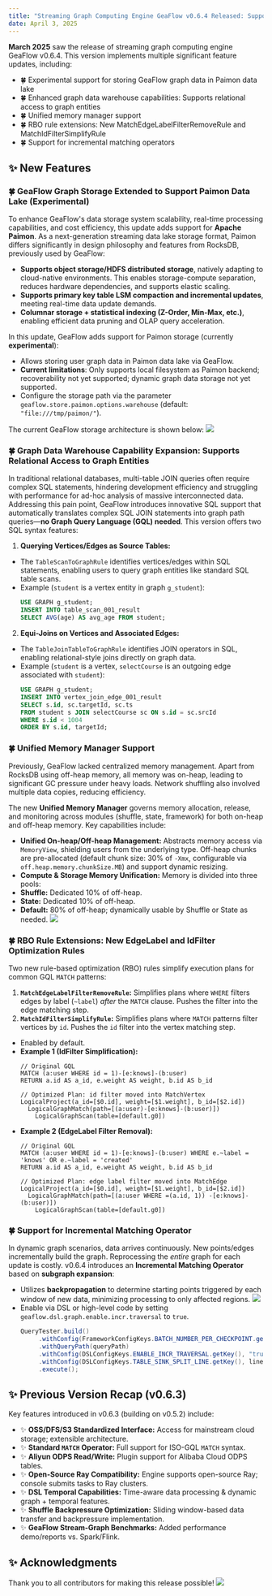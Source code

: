 ```yaml
---
title: "Streaming Graph Computing Engine GeaFlow v0.6.4 Released: Supports Relational Access to Graph Data, Incremental Matching Optimizes Real-Time Processing"
date: April 3, 2025
---
```


**March 2025** saw the release of streaming graph computing engine GeaFlow v0.6.4. This version implements multiple significant feature updates, including:

- 🍀 Experimental support for storing GeaFlow graph data in Paimon data lake
- 🍀 Enhanced graph data warehouse capabilities: Supports relational access to graph entities
- 🍀 Unified memory manager support
- 🍀 RBO rule extensions: New MatchEdgeLabelFilterRemoveRule and MatchIdFilterSimplifyRule
- 🍀 Support for incremental matching operators

<!-- truncate -->

## ✨ New Features

### 🍀 GeaFlow Graph Storage Extended to Support Paimon Data Lake (Experimental)

To enhance GeaFlow's data storage system scalability, real-time processing capabilities, and cost efficiency, this update adds support for **Apache Paimon**. As a next-generation streaming data lake storage format, Paimon differs significantly in design philosophy and features from RocksDB, previously used by GeaFlow:

- **Supports object storage/HDFS distributed storage**, natively adapting to cloud-native environments. This enables storage-compute separation, reduces hardware dependencies, and supports elastic scaling.
- **Supports primary key table LSM compaction and incremental updates**, meeting real-time data update demands.
- **Columnar storage + statistical indexing (Z-Order, Min-Max, etc.)**, enabling efficient data pruning and OLAP query acceleration.

In this update, GeaFlow adds support for Paimon storage (currently **experimental**):
- Allows storing user graph data in Paimon data lake via GeaFlow.
- **Current limitations**: Only supports local filesystem as Paimon backend; recoverability not yet supported; dynamic graph data storage not yet supported.
- Configure the storage path via the parameter `geaflow.store.paimon.options.warehouse` (default: `"file:///tmp/paimon/"`).

The current GeaFlow storage architecture is shown below:
![](/graph/1756792583755-e264437e-59a4-4483-81b9-6b1b26a49279.webp)

### 🍀 Graph Data Warehouse Capability Expansion: Supports Relational Access to Graph Entities

In traditional relational databases, multi-table JOIN queries often require complex SQL statements, hindering development efficiency and struggling with performance for ad-hoc analysis of massive interconnected data. Addressing this pain point, GeaFlow introduces innovative SQL support that automatically translates complex SQL JOIN statements into graph path queries—**no Graph Query Language (GQL) needed**. This version offers two SQL syntax features:

1.  **Querying Vertices/Edges as Source Tables:**
  - The `TableScanToGraphRule` identifies vertices/edges within SQL statements, enabling users to query graph entities like standard SQL table scans.
  - Example (`student` is a vertex entity in graph `g_student`):
    ```sql
    USE GRAPH g_student;
    INSERT INTO table_scan_001_result
    SELECT AVG(age) AS avg_age FROM student;
    ```

2.  **Equi-Joins on Vertices and Associated Edges:**
  - The `TableJoinTableToGraphRule` identifies JOIN operators in SQL, enabling relational-style joins directly on graph data.
  - Example (`student` is a vertex, `selectCourse` is an outgoing edge associated with `student`):
    ```sql
    USE GRAPH g_student;
    INSERT INTO vertex_join_edge_001_result
    SELECT s.id, sc.targetId, sc.ts
    FROM student s JOIN selectCourse sc ON s.id = sc.srcId
    WHERE s.id < 1004
    ORDER BY s.id, targetId;
    ```

### 🍀 Unified Memory Manager Support

Previously, GeaFlow lacked centralized memory management. Apart from RocksDB using off-heap memory, all memory was on-heap, leading to significant GC pressure under heavy loads. Network shuffling also involved multiple data copies, reducing efficiency.

The new **Unified Memory Manager** governs memory allocation, release, and monitoring across modules (shuffle, state, framework) for both on-heap and off-heap memory. Key capabilities include:
-   **Unified On-heap/Off-heap Management:** Abstracts memory access via `MemoryView`, shielding users from the underlying type. Off-heap chunks are pre-allocated (default chunk size: 30% of `-Xmx`, configurable via `off.heap.memory.chunkSize.MB`) and support dynamic resizing.
-   **Compute & Storage Memory Unification:** Memory is divided into three pools:
  -   **Shuffle:** Dedicated 10% of off-heap.
  -   **State:** Dedicated 10% of off-heap.
  -   **Default:** 80% of off-heap; dynamically usable by Shuffle or State as needed.
      ![](https://intranetproxy.alipay.com/skylark/lark/0/2025/webp/96961/1756792583816-33d13188-a315-4079-bb90-89c58d5a4e82.webp)

### 🍀 RBO Rule Extensions: New EdgeLabel and IdFilter Optimization Rules

Two new rule-based optimization (RBO) rules simplify execution plans for common GQL `MATCH` patterns:
1.  **`MatchEdgeLabelFilterRemoveRule`:** Simplifies plans where `WHERE` filters edges by label (`~label`) *after* the `MATCH` clause. Pushes the filter into the edge matching step.
2.  **`MatchIdFilterSimplifyRule`:** Simplifies plans where `MATCH` patterns filter vertices by `id`. Pushes the `id` filter into the vertex matching step.
*   Enabled by default.
*   **Example 1 (IdFilter Simplification):**
    ```cypher
    // Original GQL
    MATCH (a:user WHERE id = 1)-[e:knows]-(b:user)
    RETURN a.id AS a_id, e.weight AS weight, b.id AS b_id

    // Optimized Plan: id filter moved into MatchVertex
    LogicalProject(a_id=[$0.id], weight=[$1.weight], b_id=[$2.id])
      LogicalGraphMatch(path=[(a:user)-[e:knows]-(b:user)])
        LogicalGraphScan(table=[default.g0])
    ```
*   **Example 2 (EdgeLabel Filter Removal):**
    ```cypher
    // Original GQL
    MATCH (a:user WHERE id = 1)-[e:knows]-(b:user) WHERE e.~label = 'knows' OR e.~label = 'created'
    RETURN a.id AS a_id, e.weight AS weight, b.id AS b_id

    // Optimized Plan: edge label filter moved into MatchEdge
    LogicalProject(a_id=[$0.id], weight=[$1.weight], b_id=[$2.id])
      LogicalGraphMatch(path=[(a:user WHERE =(a.id, 1)) -[e:knows]-(b:user)])
        LogicalGraphScan(table=[default.g0])
    ```

### 🍀 Support for Incremental Matching Operator

In dynamic graph scenarios, data arrives continuously. New points/edges incrementally build the graph. Reprocessing the *entire* graph for each update is costly. v0.6.4 introduces an **Incremental Matching Operator** based on **subgraph expansion**:
-   Utilizes **backpropagation** to determine starting points triggered by each window of new data, minimizing processing to only affected regions.
    ![](https://intranetproxy.alipay.com/skylark/lark/0/2025/webp/96961/1756792583809-8c862fd5-1d7f-4b8b-9b34-e63d1692deb6.webp)
-   Enable via DSL or high-level code by setting `geaflow.dsl.graph.enable.incr.traversal` to `true`.
    ```java
    QueryTester.build()
         .withConfig(FrameworkConfigKeys.BATCH_NUMBER_PER_CHECKPOINT.getKey(), "1")
         .withQueryPath(queryPath)
         .withConfig(DSLConfigKeys.ENABLE_INCR_TRAVERSAL.getKey(), "true") // Enable Incremental
         .withConfig(DSLConfigKeys.TABLE_SINK_SPLIT_LINE.getKey(), lineSplit)
         .execute();
    ```

## ✨ Previous Version Recap (v0.6.3)

Key features introduced in v0.6.3 (building on v0.5.2) include:
- ✨ **OSS/DFS/S3 Standardized Interface:** Access for mainstream cloud storage; extensible architecture.
- ✨ **Standard `MATCH` Operator:** Full support for ISO-GQL `MATCH` syntax.
- ✨ **Aliyun ODPS Read/Write:** Plugin support for Alibaba Cloud ODPS tables.
- ✨ **Open-Source Ray Compatibility:** Engine supports open-source Ray; console submits tasks to Ray clusters.
- ✨ **DSL Temporal Capabilities:** Time-aware data processing & dynamic graph + temporal features.
- ✨ **Shuffle Backpressure Optimization:** Sliding window-based data transfer and backpressure implementation.
- ✨ **GeaFlow Stream-Graph Benchmarks:** Added performance demo/reports vs. Spark/Flink.

## ✨ Acknowledgments

Thank you to all contributors for making this release possible!
![](/graph/1756792583799-ea7feea1-1279-4089-bbb9-61fc0b6331b2.webp)
